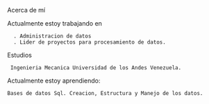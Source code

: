 Acerca de mí

  Actualmente estoy trabajando en
      
      . Administracion de datos
      . Lider de proyectos para procesamiento de datos.
  
  Estudios
    
     Ingenieria Mecanica Universidad de los Andes Venezuela.

  Actualmente estoy aprendiendo:
   
    Bases de datos Sql. Creacion, Estructura y Manejo de los datos.
